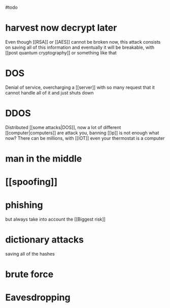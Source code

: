 #todo 
# harvest now decrypt later

Even though [[RSA]] or [[AES]] cannot be broken now, this attack consists on saving all of this information and eventually it will be breakable, with [[post quantum cryptography]] or something like that

# DOS

Denial of service, overcharging a [[server]] with so many request that it cannot handle all of it and just shuts down


# DDOS

Distributed [[some attacks|DOS]], now a lot of different [[computer|computers]] are attack you, banning [[ip]] is not enough what now? There can be millions, with [[IOT]] even your thermostat is a computer

# man in the middle
# [[spoofing]]

# phishing

but always take into account the [[Biggest risk]]

# dictionary attacks
saving all of the hashes

# brute force

# Eavesdropping